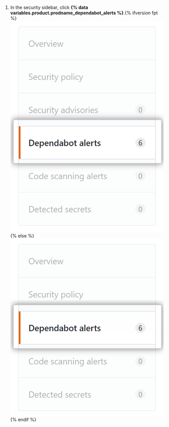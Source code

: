1. In the security sidebar, click **{% data variables.product.prodname_dependabot_alerts %}**.{% ifversion fpt %} ![{% data variables.product.prodname_dependabot_alerts %} tab](/assets/images/help/repository/dependabot-alerts-tab.png){% else %}![{% data variables.product.prodname_dependabot_alerts %} tab](/assets/images/enterprise/repository/dependabot-alerts-tab.png){% endif %}
